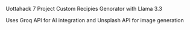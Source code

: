 Uottahack 7 Project
Custom Recipies Genorator with Llama 3.3

Uses Groq API for AI integration and Unsplash API for image generation
